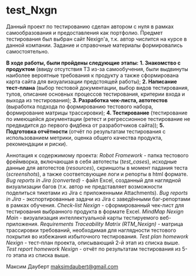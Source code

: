 # test_Nxgn

Данный проект по тестированию сделан автором с нуля в рамках самообразования и предоставления как портфолио. Предмет тестирования был выбран сайт Nexign'а, т.к. автор числится на курсе в данной компании. Задание и справочные материалы формировались самостоятельно.


<b>В ходе работы, были пройдены следующие этапы:</b>
<b>1. Знакомство с продуктом</b> (ввиду отсутствия ТЗ из-за самообучения, были выдвинуты наиболее вероятные требования к продукту а также сформирована карта сайта для визуализации предстоящей работы);
<b>2. Написание тест-плана</b> (выбор тестовой документации, выбор видов тестирования, тулов, описание основных процессов тестирования, критерии входа и выхода из тестирования);
<b>3. Разработка чек-листа, автотестов</b> (выработка подхода по формированию тестового набора, формирование матрицы трассировки);
<b>4. Тестирование</b> (тестирование по имеющейся документации (ретест и регрессионное тестирование не предвидится до первого фидбека от разработчиков сайта));
<b>5. Подготовка отчётности</b> (отчёт по результатам тестирования с использованием метрики, оценка общего качества продукта, рекомендации и риски).


Аннотация к содержимому проекта:
<i>Robot Framework</i> - папка тестового фреймворка, включающая в себя автотесты (<i>test_cases</i>), исходные данные для автотестов (<i>resources</i>), скриншоты в момент падания теста (<i>screenshots</i>), а также соответсвующие логи и репорты в html формате.
<i>Bug reports in Jira (converted)</i> - файл Excel, созданный для наглядной визуализации багов (т.к. автор не представляет возможности поделиться тикетами из Jira с приложенными Attachments).
<i>Bug reports in Jira</i> - экспортированные задачи из Jira с заведёнными баг-репортами в рамках обучения.
<i>Check-list Nexign</i> - сформированный чек-лист для тестирования выбранного продукта в формате Excel.
<i>MindMap Nexign Main</i> - визуализация интеллектуальной карты тестируемого веб-приложения.
<i>Requirements Traceability Matrix (RTM_Nexign)</i> - матрица трассировки требований, необходимая для наглядности тестового покрытия во избежания избыточного тестирования.
<i>Test plan homework Nexign</i> - тест-план проекта, описывающий 2-й этап из списка выше.
<i>Test report homework Nexign</i> - отчёт по результатам тестирования из 5-го этапа из списка выше.


Максим Дауберт
maksimdaubert@gmail.com